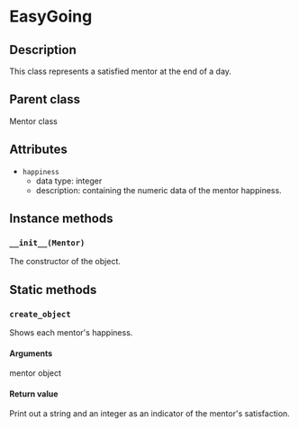 # EasyGoing

## Description
This class represents a satisfied mentor at the end of a day.

## Parent class
Mentor class

## Attributes

* ```happiness```
  * data type: integer
  * description: containing the numeric data of the mentor happiness.

## Instance methods

### ```__init__(Mentor)```
The constructor of the object.

## Static methods

### ```create_object```
Shows each mentor's happiness.

#### Arguments
mentor object

#### Return value
Print out a string and an integer as an indicator of the mentor's satisfaction.
